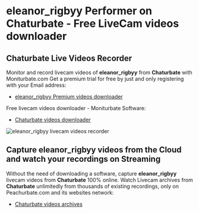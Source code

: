# eleanor_rigbyy Performer on Chaturbate - Free LiveCam videos downloader

## Chaturbate Live Videos Recorder

Monitor and record livecam videos of **eleanor_rigbyy** from **Chaturbate** with Moniturbate.com
Get a premium trial for free by just and only registering with your Email address:
* [eleanor_rigbyy Premium videos downloader](https://moniturbate.com/request-demo-licence-key.html)

Free livecam videos downloader - Moniturbate Software:
* [Chaturbate videos downloader](https://moniturbate.com/moniturbate-download-software.html)

![eleanor_rigbyy livecam videos recorder](https://peachurnet.com/templates/moniturbate-software.png)


## Capture eleanor_rigbyy videos from the Cloud and watch your recordings on Streaming

Without the need of downloading a software, capture **eleanor_rigbyy** livecam videos from **Chaturbate** 100% online.
Watch Livecam archives from **Chaturbate** unlimitedly from thousands of existing recordings, only on Peachurbate.com and its websites network:
* [Chaturbate videos archives](https://peachurnet.com/)